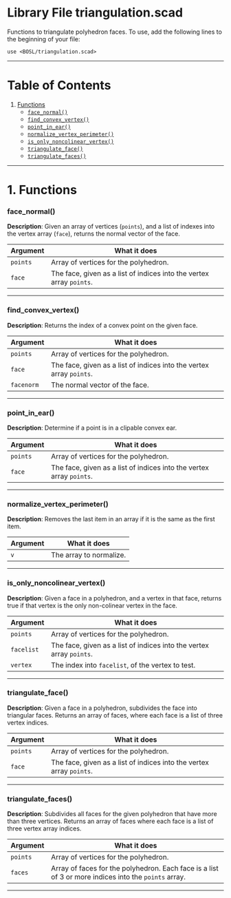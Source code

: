 # Library File triangulation.scad

Functions to triangulate polyhedron faces.
To use, add the following lines to the beginning of your file:
```
use <BOSL/triangulation.scad>
```

---

# Table of Contents

1. [Functions](#functions)
    - [`face_normal()`](#face_normal)
    - [`find_convex_vertex()`](#find_convex_vertex)
    - [`point_in_ear()`](#point_in_ear)
    - [`normalize_vertex_perimeter()`](#normalize_vertex_perimeter)
    - [`is_only_noncolinear_vertex()`](#is_only_noncolinear_vertex)
    - [`triangulate_face()`](#triangulate_face)
    - [`triangulate_faces()`](#triangulate_faces)

---

# 1. Functions

### face\_normal()

**Description**:
Given an array of vertices (`points`), and a list of indexes into the
vertex array (`face`), returns the normal vector of the face.

Argument        | What it does
--------------- | ------------------------------
`points`        | Array of vertices for the polyhedron.
`face`          | The face, given as a list of indices into the vertex array `points`.

---

### find\_convex\_vertex()

**Description**:
Returns the index of a convex point on the given face.

Argument        | What it does
--------------- | ------------------------------
`points`        | Array of vertices for the polyhedron.
`face`          | The face, given as a list of indices into the vertex array `points`.
`facenorm`      | The normal vector of the face.

---

### point\_in\_ear()

**Description**:
Determine if a point is in a clipable convex ear.

Argument        | What it does
--------------- | ------------------------------
`points`        | Array of vertices for the polyhedron.
`face`          | The face, given as a list of indices into the vertex array `points`.

---

### normalize\_vertex\_perimeter()

**Description**:
Removes the last item in an array if it is the same as the first item.

Argument        | What it does
--------------- | ------------------------------
`v`             | The array to normalize.

---

### is\_only\_noncolinear\_vertex()

**Description**:
Given a face in a polyhedron, and a vertex in that face, returns true
if that vertex is the only non-colinear vertex in the face.

Argument        | What it does
--------------- | ------------------------------
`points`        | Array of vertices for the polyhedron.
`facelist`      | The face, given as a list of indices into the vertex array `points`.
`vertex`        | The index into `facelist`, of the vertex to test.

---

### triangulate\_face()

**Description**:
Given a face in a polyhedron, subdivides the face into triangular faces.
Returns an array of faces, where each face is a list of three vertex indices.

Argument        | What it does
--------------- | ------------------------------
`points`        | Array of vertices for the polyhedron.
`face`          | The face, given as a list of indices into the vertex array `points`.

---

### triangulate\_faces()

**Description**:
Subdivides all faces for the given polyhedron that have more than three vertices.
Returns an array of faces where each face is a list of three vertex array indices.

Argument        | What it does
--------------- | ------------------------------
`points`        | Array of vertices for the polyhedron.
`faces`         | Array of faces for the polyhedron. Each face is a list of 3 or more indices into the `points` array.

---

